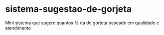 # sistema-sugestao-de-gorjeta
Mini sistema que sugere quantos % da de gorjeta baseado em qualidade e atendimento
